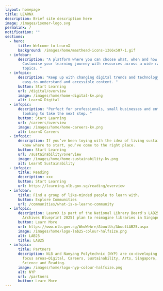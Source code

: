 ```yaml
---
layout: homepage
title: LEARNX
description: Brief site description here
image: /images/isomer-logo.svg
permalink: /
notification: ""
sections:
  - hero:
      title: Welcome to LearnX
      background: /images/home/masthead-icons-1366x507-1.gif
  - infobar:
      description: "A platform where you can choose what, when and how you learn.
        Customise your learning journey with resources across a wide range of
        topics. "
  - infopic:
      description: "Keep up with changing digital trends and technology through
        easy-to-understand and accessible content. "
      button: Start Learning
      url: /digital/overview
      image: /images/home/home-digital-kv.png
      alt: LearnX Digital
  - infopic:
      description: "Perfect for professionals, small businesses and entrepreneurs
        looking to take the next step. "
      button: Start Learning
      url: /careers/overview
      image: /images/home/home-careers-kv.png
      alt: LearnX Careers
  - infopic:
      description: If you’ve been toying with the idea of living sustainably but don’t
        know where to start, you’ve come to the right place. 
      button: Start Learning
      url: /sustainability/overview
      image: /images/home/home-sustainability-kv.png
      alt: LearnX Sustainability
  - infopic:
      title: Reading
      description: xxx
      button: Start Learning
      url: https://learning.nlb.gov.sg/reading/overview
  - infobar:
      title: Find a group of like-minded people to learn with.
      button: Explore Communities
      url: /communities/what-is-a-learnx-community
  - infopic:
      description: LearnX is part of the National Library Board's LAB25 (Learning and
        Archives Blueprint 2025) plan to reimagine libraries in Singapore.
      button: Learn More
      url: https://www.nlb.gov.sg/WhoWeAre/AboutUs/AboutLAB25.aspx
      image: /images/home/logo-lab25-colour-halfsize.png
      alt: LAB25
      title: LAB25
  - infopic:
      title: Partners
      description: NLB and Nanyang Polytechnic (NYP) are co-developing the learning
        focus areas—Digital, Careers, Sustainability, Arts, Singapore, Wellness,
        Science and Reading.
      image: /images/home/logo-nyp-colour-halfsize.png
      alt: NYP
      url: /partners
      button: Learn More
---
```

